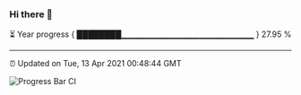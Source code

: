 ### Hi there 👋

⏳ Year progress { ████████▁▁▁▁▁▁▁▁▁▁▁▁▁▁▁▁▁▁▁▁▁▁ } 27.95 %

---

⏰ Updated on Tue, 13 Apr 2021 00:48:44 GMT

![Progress Bar CI](https://github.com/liununu/liununu/workflows/Progress%20Bar%20CI/badge.svg)
